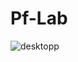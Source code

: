 # Pf-Lab


![desktopp](https://github.com/user-attachments/assets/ab1a3dd1-60da-4ede-ad88-89a77eba193a)
